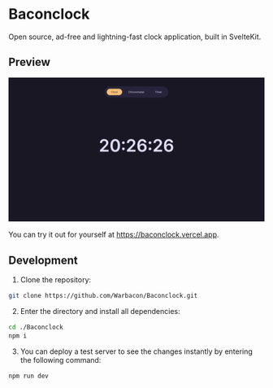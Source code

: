 # Baconclock

Open source, ad-free and lightning-fast clock application, built in SvelteKit.

## Preview

![Preview](assets/preview.png)

You can try it out for yourself at https://baconclock.vercel.app.

## Development

1. Clone the repository:

```bash
git clone https://github.com/Warbacon/Baconclock.git
```

2. Enter the directory and install all dependencies:

```bash
cd ./Baconclock
npm i
```

3. You can deploy a test server to see the changes instantly by entering the following command:

```bash
npm run dev
```
